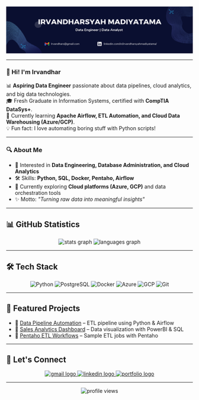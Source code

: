 <!-- Banner -->
<p align="center">
  <img src="https://github.com/Irvandhar/Irvandhar/blob/main/BANNER%20GITHUB.png?raw=true" alt="Banner" />
</p>

---

### 👋 Hi! I'm Irvandhar  

📊 **Aspiring Data Engineer** passionate about data pipelines, cloud analytics, and big data technologies.  
🎓 Fresh Graduate in Information Systems, certified with **CompTIA DataSys+**.  
🌱 Currently learning **Apache Airflow, ETL Automation, and Cloud Data Warehousing (Azure/GCP)**.  
💡 Fun fact: I love automating boring stuff with Python scripts!  

---

### 🔍 About Me
- 🚀 Interested in **Data Engineering, Database Administration, and Cloud Analytics**  
- 🛠 Skills: **Python, SQL, Docker, Pentaho, Airflow**  
- 📖 Currently exploring **Cloud platforms (Azure, GCP)** and data orchestration tools  
- ✨ Motto: *"Turning raw data into meaningful insights"*  

---

## 📊 GitHub Statistics
<div align="center">

<!-- GitHub Stats -->
<img src="https://github-readme-stats.vercel.app/api?username=Irvandhar&show_icons=true&theme=dracula&count_private=true" height="150" alt="stats graph" />

<!-- Most Used Languages -->
<img src="https://github-readme-stats.vercel.app/api/top-langs?username=Irvandhar&layout=compact&langs_count=6&theme=dracula" height="150" alt="languages graph" />

<!-- Streak Stats -->
<!--<img src="https://streak-stats.demolab.com?user=Irvandhar&theme=dracula&hide_border=false" height="150" alt="streak graph" />-->

</div>

---

## 🛠 Tech Stack
<p align="center">
  <img src="https://cdn.jsdelivr.net/gh/devicons/devicon/icons/python/python-original.svg" height="40" alt="Python" />
  <img src="https://cdn.jsdelivr.net/gh/devicons/devicon/icons/postgresql/postgresql-original.svg" height="40" alt="PostgreSQL" />
  <img src="https://cdn.jsdelivr.net/gh/devicons/devicon/icons/docker/docker-original.svg" height="40" alt="Docker" />
  <img src="https://cdn.jsdelivr.net/gh/devicons/devicon/icons/azure/azure-original.svg" height="40" alt="Azure" />
  <img src="https://cdn.jsdelivr.net/gh/devicons/devicon/icons/googlecloud/googlecloud-original.svg" height="40" alt="GCP" />
  <img src="https://cdn.jsdelivr.net/gh/devicons/devicon/icons/git/git-original.svg" height="40" alt="Git" />
</p>

---

## 🚀 Featured Projects
- 🔹 [Data Pipeline Automation](https://github.com/Irvandhar/data-pipeline) – ETL pipeline using Python & Airflow  
- 🔹 [Sales Analytics Dashboard](https://github.com/Irvandhar/sales-dashboard) – Data visualization with PowerBI & SQL  
- 🔹 [Pentaho ETL Workflows](https://github.com/Irvandhar/pentaho-etl) – Sample ETL jobs with Pentaho  

---

## 🤝 Let's Connect
<p align="center">
  <a href="mailto:emailkamu@gmail.com" target="_blank">
    <img src="https://img.shields.io/badge/Gmail-D14836?style=for-the-badge&logo=gmail&logoColor=white" height="35" alt="gmail logo" />
  </a>
  <a href="https://www.linkedin.com/in/username/" target="_blank">
    <img src="https://img.shields.io/badge/LinkedIn-0077B5?style=for-the-badge&logo=linkedin&logoColor=white" height="35" alt="linkedin logo" />
  </a>
  <a href="https://portfolio-website.com/" target="_blank">
    <img src="https://img.shields.io/badge/Portfolio-24292e?style=for-the-badge&logo=githubpages&logoColor=white" height="35" alt="portfolio logo" />
  </a>
</p>

---

<p align="center"> 
  <img src="https://komarev.com/ghpvc/?username=Irvandhar&label=Profile%20views&color=0e75b6&style=flat" alt="profile views" /> 
</p>
